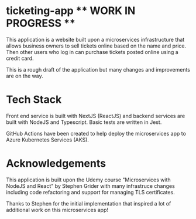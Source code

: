# ticketing-app     ** WORK IN PROGRESS **

This application is a website built upon a microservices infrastructure that allows business owners to sell tickets online based on the name and price. 
Then other users who log in can purchase tickets posted online using a credit card.

This is a rough draft of the application but many changes and improvements are on the way.


# Tech Stack

Front end service is built with NextJS (ReactJS) and backend services are built with NodeJS and Typescript. Basic tests are written in Jest.

GitHub Actions have been created to help deploy the microservices app to Azure Kubernetes Services (AKS).



# Acknowledgements

This application is built upon the Udemy course "Microservices with NodeJS and React" by Stephen Grider with many infrastruce changes including code refactoring and support for managing TLS certificates.

Thanks to Stephen for the initial implementation that inspired a lot of additional work on this microservices app!
